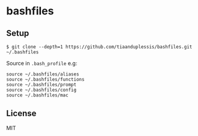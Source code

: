 # bashfiles

## Setup

```
$ git clone --depth=1 https://github.com/tiaanduplessis/bashfiles.git ~/.bashfiles
```

Source in `.bash_profile` e.g:

```
source ~/.bashfiles/aliases
source ~/.bashfiles/functions
source ~/.bashfiles/prompt
source ~/.bashfiles/config
source ~/.bashfiles/mac
```

## License

MIT
